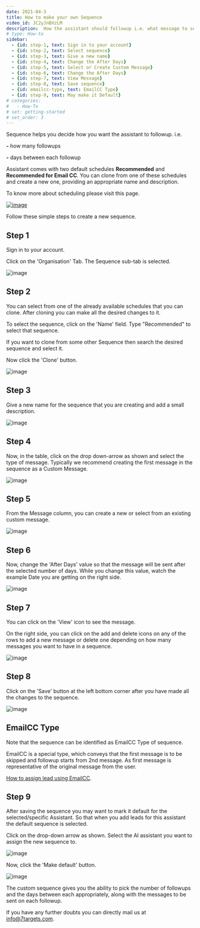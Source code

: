 ```yaml
---
date: 2021-04-3
title: How to make your own Sequence
video_id: JC2yJnBXzLM
description:  How the assistant should followup i.e. what message to send, after how many days, etc.
# type: How-to
sidebar:
  - {id: step-1, text: Sign in to your account}
  - {id: step-2, text: Select sequence}
  - {id: step-3, text: Give a new name}
  - {id: step-4, text: Change the After Days}
  - {id: step-5, text: Select or Create Custom Message}
  - {id: step-6, text: Change the After Days}
  - {id: step-7, text: View Message}
  - {id: step-8, text: Save sequence}
  - {id: emailcc-type, text: EmailCC Type}
  - {id: step-9, text: May make it Default}
# categories:
#   - How-To
# set: getting-started
# set_order: 3
---
```

Sequence helps you decide how you want the assistant to followup. i.e.

**-** how many followups

**-** days between each followup

Assistant comes with two default schedules **Recommended** and **Recommended for Email CC**. You can clone from one of these schedules and create a new one, providing an appropriate name and description.

To know more about scheduling please visit this page.

[![image](../images/schedule-sequence-btn.png)](../manage-org/organization-schedule/)


Follow these simple steps to create a new sequence.

## Step 1

Sign in to your account.

Click on the 'Organisation' Tab. The Sequence sub-tab is selected.

![image](../images/mail-schedule-1.png)

## Step 2

You can select from one of the already available schedules that you can clone.
After cloning you can make all the desired changes to it.

To select the sequence, click on the 'Name' field. Type "Recommended" to select that sequence. 

If you want to clone from some other Sequence then search the desired sequence and select it.

Now click the 'Clone' button.


![image](../images/mail-schedule-2.png)

## Step 3

Give a new name for the sequence that you are creating and add a small description.

![image](../images/mail-schedule-3.png)

## Step 4

Now, in the table, click on the drop down-arrow as shown and select the type of message. Typically we recommend creating the first message in the sequence as a Custom Message.

![image](../images/mail-schedule-5.png)

## Step 5

From the Message column, you can create a new or select from an existing custom message.

![image](../../images/mail-schedule-6.png)

## Step 6

Now, change the 'After Days' value so that the message will be sent after the selected number of days. While you change this value, watch the example Date you are getting on the right side.

![image](../images/mail-schedule-7.png)

## Step 7

You can click on the 'View' icon to see the message.

On the right side, you can click on the add and delete icons on any of the rows to add a new message or delete one depending on how many messages you want to have in a sequence. 


![image](../images/mail-schedule-8.png)


## Step 8

Click on the 'Save' button at the left bottom corner after you have made all the changes to the sequence. 

![image](../images/mail-schedule-10.png)

## EmailCC Type
Note that the sequence can be identified as EmailCC Type of sequence. 

EmailCC is a special type, which conveys that the first message is to be skipped and followup starts from 2nd message. As first message is representative of the original message from the user.

[How to assign lead using EmailCC](../how-to/how-to-assign-a-lead-to-AI-assistant-using-EmailCC-feature/).

## Step 9

After saving the sequence you may want to mark it default for the selected/specific Assistant. So that when you add leads for this assistant the default sequence is selected.

Click on the drop-down arrow as shown. Select the AI assistant you want to assign the new sequence to.

![image](../images/mail-schedule-4.png)

Now, click the 'Make default' button.

![image](../images/mail-schedule-9.png)


The custom sequence gives you the ability to pick the number of followups and the days between each appropriately, along with the messages to be sent on each followup.

If you have any further doubts you can directly mail us at info@7targets.com.